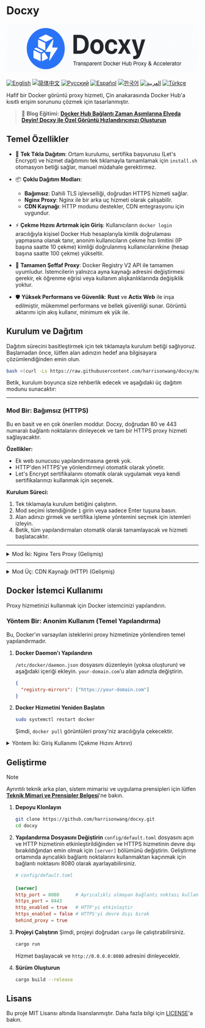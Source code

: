 # Docxy

![og-image](og-image.png)

[![English](https://img.shields.io/badge/English-Click-orange)](README_EN.md)
[![简体中文](https://img.shields.io/badge/简体中文-点击查看-blue)](README.md)
[![Русский](https://img.shields.io/badge/Русский-Нажмите-orange)](README_RU.md)
[![Español](https://img.shields.io/badge/Español-Clic-blue)](README_ES.md)
[![한국어](https://img.shields.io/badge/한국어-클릭-orange)](README_KR.md)
[![العربية](https://img.shields.io/badge/العربية-انقر-blue)](README_AR.md)
[![Türkçe](https://img.shields.io/badge/Türkçe-Tıkla-orange)](README_TR.md)

Hafif bir Docker görüntü proxy hizmeti, Çin anakarasında Docker Hub'a kısıtlı erişim sorununu çözmek için tasarlanmıştır.

> 📢 **Blog Eğitimi:** [**Docker Hub Bağlantı Zaman Aşımlarına Elveda Deyin! Docxy ile Özel Görüntü Hızlandırıcınızı Oluşturun**](https://voxsay.com/posts/docxy-docker-proxy-tutorial-for-china/)

## Temel Özellikler

*   🚀 **Tek Tıkla Dağıtım**: Ortam kurulumu, sertifika başvurusu (Let's Encrypt) ve hizmet dağıtımını tek tıklamayla tamamlamak için `install.sh` otomasyon betiği sağlar, manuel müdahale gerektirmez.

*   📦 **Çoklu Dağıtım Modları**:
    *   **Bağımsız**: Dahili TLS işlevselliği, doğrudan HTTPS hizmeti sağlar.
    *   **Nginx Proxy**: Nginx ile bir arka uç hizmeti olarak çalışabilir.
    *   **CDN Kaynağı**: HTTP modunu destekler, CDN entegrasyonu için uygundur.

*   ⚡ **Çekme Hızını Artırmak için Giriş**: Kullanıcıların `docker login` aracılığıyla kişisel Docker Hub hesaplarıyla kimlik doğrulaması yapmasına olanak tanır, anonim kullanıcıların çekme hızı limitini (IP başına saatte 10 çekme) kimliği doğrulanmış kullanıcılarınkine (hesap başına saatte 100 çekme) yükseltir.

*   💎 **Tamamen Şeffaf Proxy**: Docker Registry V2 API ile tamamen uyumludur. İstemcilerin yalnızca ayna kaynağı adresini değiştirmesi gerekir, ek öğrenme eğrisi veya kullanım alışkanlıklarında değişiklik yoktur.

*   🛡️ **Yüksek Performans ve Güvenlik**: **Rust** ve **Actix Web** ile inşa edilmiştir, mükemmel performans ve bellek güvenliği sunar. Görüntü aktarımı için akış kullanır, minimum ek yük ile.

## Kurulum ve Dağıtım

Dağıtım sürecini basitleştirmek için tek tıklamayla kurulum betiği sağlıyoruz. Başlamadan önce, lütfen alan adınızın hedef ana bilgisayara çözümlendiğinden emin olun.

```bash
bash <(curl -Ls https://raw.githubusercontent.com/harrisonwang/docxy/main/install.sh)
```

Betik, kurulum boyunca size rehberlik edecek ve aşağıdaki üç dağıtım modunu sunacaktır:

---

### Mod Bir: Bağımsız (HTTPS)

Bu en basit ve en çok önerilen moddur. Docxy, doğrudan 80 ve 443 numaralı bağlantı noktalarını dinleyecek ve tam bir HTTPS proxy hizmeti sağlayacaktır.

**Özellikler:**
- Ek web sunucusu yapılandırmasına gerek yok.
- HTTP'den HTTPS'ye yönlendirmeyi otomatik olarak yönetir.
- Let's Encrypt sertifikalarını otomatik olarak uygulamak veya kendi sertifikalarınızı kullanmak için seçenek.

**Kurulum Süreci:**
1.  Tek tıklamayla kurulum betiğini çalıştırın.
2.  Mod seçimi istendiğinde `1` girin veya sadece Enter tuşuna basın.
3.  Alan adınızı girmek ve sertifika işleme yöntemini seçmek için istemleri izleyin.
4.  Betik, tüm yapılandırmaları otomatik olarak tamamlayacak ve hizmeti başlatacaktır.

---

<details>
<summary>Mod İki: Nginx Ters Proxy (Gelişmiş)</summary>

### Mod İki: Nginx Ters Proxy

Bu mod, zaten Nginx'iniz varsa ve web hizmetlerini merkezi olarak yönetmek istiyorsanız uygundur.

**Özellikler:**
- Nginx, HTTPS şifrelemesini ve sertifika yönetimini ele alır, Docxy ise düz bir HTTP arka ucu olarak çalışır.
- Docxy, belirtilen bir bağlantı noktasında (örneğin, 9000) bir arka uç HTTP hizmeti olarak çalışır.
- Diğer hizmetlerle entegrasyon için uygundur.

**Kurulum Süreci:**
1.  Tek tıklamayla kurulum betiğini çalıştırın.
2.  Mod seçimi istendiğinde `2` girin.
3.  Alan adınızı, Docxy arka uç dinleme bağlantı noktasını ve sertifika bilgilerini girmek için istemleri izleyin.
4.  Betik, sizin için otomatik olarak örnek bir Nginx yapılandırma dosyası oluşturacaktır. Bunu Nginx yapılandırmanıza manuel olarak eklemeniz ve Nginx hizmetini yeniden yüklemeniz gerekecektir.

</details>

---

<details>
<summary>Mod Üç: CDN Kaynağı (HTTP) (Gelişmiş)</summary>

### Mod Üç: CDN Kaynağı (HTTP)

Bu mod, daha iyi küresel hızlandırma elde etmek için Docxy'yi bir CDN için kaynak olarak kullanmak istiyorsanız uygundur.

**Özellikler:**
- Docxy yalnızca HTTP bağlantı noktalarını dinler.
- CDN sağlayıcısı HTTPS isteklerini ve sertifikalarını yönetir.
- Docxy, istemci IP'sini ve protokolünü doğru bir şekilde tanımlamak için `X-Forwarded-*` başlıklarına güvenir ve bunları işler.

**Kurulum Süreci:**
1.  Tek tıklamayla kurulum betiğini çalıştırın.
2.  Mod seçimi istendiğinde `3` girin.
3.  Docxy'nin dinlemesi gereken HTTP bağlantı noktasını girmek için istemleri izleyin.
4.  CDN hizmetinizi, kaynağını Docxy hizmet adresine ve bağlantı noktasına işaret edecek şekilde yapılandırın.

</details>


## Docker İstemci Kullanımı

Proxy hizmetinizi kullanmak için Docker istemcinizi yapılandırın.

### Yöntem Bir: Anonim Kullanım (Temel Yapılandırma)

Bu, Docker'ın varsayılan isteklerini proxy hizmetinize yönlendiren temel yapılandırmadır.

1.  **Docker Daemon'ı Yapılandırın**

    `/etc/docker/daemon.json` dosyasını düzenleyin (yoksa oluşturun) ve aşağıdaki içeriği ekleyin. `your-domain.com`'u alan adınızla değiştirin.

    ```json
    {
      "registry-mirrors": ["https://your-domain.com"]
    }
    ```

2.  **Docker Hizmetini Yeniden Başlatın**

    ```bash
    sudo systemctl restart docker
    ```
    Şimdi, `docker pull` görüntüleri proxy'niz aracılığıyla çekecektir.

<details>
<summary>Yöntem İki: Giriş Kullanımı (Çekme Hızını Artırın)</summary>

Bu yöntem, anonim kullanıma ek olarak Docker Hub hesabınızla oturum açarak daha yüksek bir görüntü çekme hızı elde etmenizi sağlar.

1.  **Temel Yapılandırmayı Tamamlayın**

    Lütfen **Yöntem Bir**'deki tüm adımları tamamladığınızdan emin olun.

2.  **Proxy Hizmetine Giriş Yapın**

    `docker login` komutunu kullanın ve Docker Hub kullanıcı adınızı ve şifrenizi girin.

    ```bash
    docker login your-domain.com
    ```

3.  **Kimlik Doğrulama Bilgilerini Senkronize Edin**

    Başarılı bir şekilde giriş yaptıktan sonra, `~/.docker/config.json` dosyasını manuel olarak düzenlemeniz gerekir. `your-domain.com` için oluşturulan `auth` bilgilerini kopyalayın ve `https://index.docker.io/v1/` için yapıştırın.

    Değişiklikten önce:
    ```json
    {
        "auths": {
            "your-domain.com": {
                "auth": "aBcDeFgHiJkLmNoPqRsTuVwXyZ..."
            }
        }
    }
    ```

    Değişiklikten sonra:
    ```json
    {
        "auths": {
            "your-domain.com": {
                "auth": "aBcDeFgHiJkLmNoPqRsTuVwXyZ..."
            },
            "https://index.docker.io/v1/": {
                "auth": "aBcDeFgHiJkLmNoPqRsTuVwXyZ..."
            }
        }
    }
    ```
    Dosyayı kaydettikten sonra, `docker pull` istekleriniz kimliği doğrulanmış bir kullanıcı olarak gönderilecek ve böylece daha yüksek hız limitlerinden yararlanacaksınız.

</details>

## Geliştirme

> [!NOTE]
> Ayrıntılı teknik arka plan, sistem mimarisi ve uygulama prensipleri için lütfen [**Teknik Mimari ve Prensipler Belgesi**](docs/ARCHITECTURE.md)'ne bakın.

1.  **Depoyu Klonlayın**
    ```bash
    git clone https://github.com/harrisonwang/docxy.git
    cd docxy
    ```

2.  **Yapılandırma Dosyasını Değiştirin**
    `config/default.toml` dosyasını açın ve HTTP hizmetinin etkinleştirildiğinden ve HTTPS hizmetinin devre dışı bırakıldığından emin olmak için `[server]` bölümünü değiştirin. Geliştirme ortamında ayrıcalıklı bağlantı noktalarını kullanmaktan kaçınmak için bağlantı noktasını 8080 olarak ayarlayabilirsiniz.

    ```toml
    # config/default.toml

    [server]
    http_port = 8080      # Ayrıcalıklı olmayan bağlantı noktası kullanın
    https_port = 8443
    http_enabled = true   # HTTP'yi etkinleştir
    https_enabled = false # HTTPS'yi devre dışı bırak
    behind_proxy = true
    ```

3.  **Projeyi Çalıştırın**
    Şimdi, projeyi doğrudan `cargo` ile çalıştırabilirsiniz.
    ```bash
    cargo run
    ```
    Hizmet başlayacak ve `http://0.0.0.0:8080` adresini dinleyecektir.

4.  **Sürüm Oluşturun**
    ```bash
    cargo build --release
    ```

## Lisans

Bu proje MIT Lisansı altında lisanslanmıştır. Daha fazla bilgi için [LICENSE](LICENSE)'a bakın.